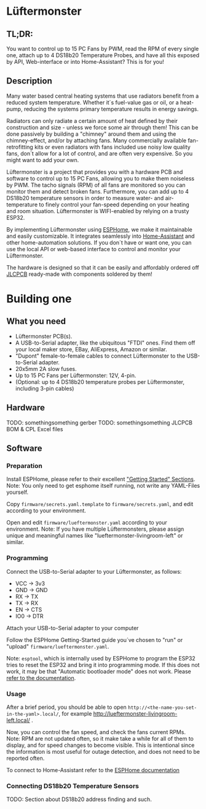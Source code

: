 # Lüftermonster

## TL;DR:
You want to control up to 15 PC Fans by PWM, read the RPM of every single one, attach up to 4 DS18b20 Temperature Probes, and have all this exposed by API, Web-interface or into Home-Assistant? This is for you!

## Description
Many water based central heating systems that use radiators benefit from a reduced system temperature. Whether it´s fuel-value gas or oil, or a heat-pump, reducing the systems primary temperature results in energy savings.

Radiators can only radiate a certain amount of heat defined by their construction and size - unless we force some air through them! This can be done passively by building a "chimney" around them and using the chimney-effect, and/or by attaching fans. Many commercially available fan-retrofitting kits or even radiators with fans included use noisy low quality fans, don´t allow for a lot of control, and are often very expensive. So you might want to add your own.

Lüftermonster is a project that provides you with a hardware PCB and software to control up to 15 PC Fans, allowing you to make them noiseless by PWM. The tacho signals (RPM) of all fans are monitored so you can monitor them and detect broken fans. Furthermore, you can add up to 4 DS18b20 temperature sensors in order to measure water- and air-temperature to finely control your fan-speed depending on your heating and room situation. Lüftermonster is WIFI-enabled by relying on a trusty ESP32.

By implementing Lüftermonster using [ESPHome](https://esphome.io/), we make it maintainable and easily customizable. It integrates seamlessly into [Home-Assistant](https://www.home-assistant.io/) and other home-automation solutions. If you don´t have or want one, you can use the local API or web-based interface to control and monitor your Lüftermonster.

The hardware is designed so that it can be easily and affordably ordered off [JLCPCB](https://jlcpcb.com/) ready-made with components soldered by them!

# Building one
## What you need
- Lüftermonster PCB(s).
- A USB-to-Serial adapter, like the ubiquitous "FTDI" ones. Find them off your local maker store, EBay, AliExpress, Amazon or similar.
- "Dupont" female-to-female cables to connect Lüftermonster to the USB-to-Serial adapter.
- 20x5mm 2A slow fuses.
- Up to 15 PC Fans per Lüftermonster: 12V, 4-pin.
- (Optional: up to 4 DS18b20 temperature probes per Lüftermonster, including 3-pin cables)


## Hardware
TODO: somethingsomething gerber
TODO: somethingsomething JLCPCB BOM & CPL Excel files

## Software
### Preparation
Install ESPHome, please refer to their excellent ["Getting Started" Sections](https://esphome.io/). Note: You only need to get esphome itself running, not write any YAML-Files yourself.

Copy `firmware/secrets.yaml.template` to `firmware/secrets.yaml`, and edit according to your environment.

Open and edit `firmware/lueftermonster.yaml` according to your environment. Note: If you have multiple Lüftermonsters, please assign unique and meaningful names like "lueftermonster-livingroom-left" or similar.

### Programming
Connect the USB-to-Serial adapter to your Lüftermonster, as follows:
  - VCC -> 3v3
  - GND -> GND
  - RX -> TX
  - TX -> RX
  - EN -> CTS
  - IO0 -> DTR

Attach your USB-to-Serial adapter to your computer

Follow the ESPHome Getting-Started guide you´ve chosen to "run" or "upload" `firmware/lueftermonster.yaml`.

Note: `esptool`, which is internally used by ESPHome to program the ESP32 tries to reset the ESP32 and bring it into programming mode. If this does not work, it may be that "Automatic bootloader mode" does not work. Please [refer to the documentation](https://docs.espressif.com/projects/esptool/en/latest/esp32/advanced-topics/boot-mode-selection.html#automatic-bootloader).

### Usage
After a brief period, you should be able to open `http://<the-name-you-set-in-the-yaml>.local/`, for example http://lueftermonster-livingroom-left.local/ .

Now, you can control the fan speed, and check the fans current RPMs. Note: RPM are not updated often, so it make take a while for all of them to display, and for speed changes to become visible. This is intentional since the information is most useful for outage detection, and does not need to be reported often.

To connect to Home-Assistant refer to the [ESPHome documentation](https://esphome.io/guides/getting_started_hassio#connecting-your-device-to-home-assistant)

### Connecting DS18b20 Temperature Sensors
TODO: Section about DS18b20 address finding and such.